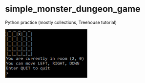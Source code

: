 # simple_monster_dungeon_game
Python practice (mostly collections, Treehouse tutorial)

![alt text](python_game.png "Screenshot")




